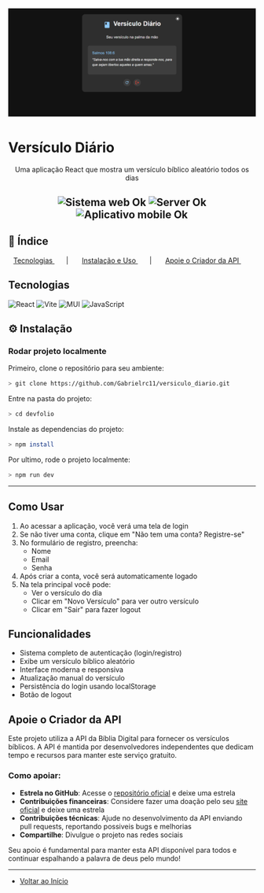 <h1 align="center">
    <a href="https://laravelcollective.com/tools/banner">
        <img alt="Banner" title="#Banner" style="object-fit: cover;" src="./public/Background.png"  />
    </a>
</h1>

# Versículo Diário

<p align="center"> Uma aplicação React que mostra um versículo bíblico aleatório todos os dias </p>

<h2 align="center">
  <img src="https://img.shields.io/badge/web%3F-ok-blue?style=for-the-badge" alt="Sistema web Ok" />
  <img src="https://img.shields.io/badge/server%3F-ok-blue?style=for-the-badge" alt="Server Ok" />
  <img src="https://img.shields.io/badge/Mobile-OK-blue?style=for-the-badge" alt="Aplicativo mobile Ok" />
</h2>

## 📌 Índice
<p align="center">         
  <a href="#tecnologias">Tecnologias </a> &nbsp; &nbsp; &nbsp; | &nbsp; &nbsp; &nbsp;        
  <a href="#instalação"> Instalação e Uso </a> &nbsp; &nbsp; &nbsp; | &nbsp; &nbsp; &nbsp;
  <a href="#apoie-o-criador-da-api"> Apoie o Criador da API </a> &nbsp; &nbsp; &nbsp;
</p>          

## Tecnologias                                

![React](https://img.shields.io/badge/React-20232A?style=for-the-badge&logo=react&logoColor=61DAFB)
![Vite](https://img.shields.io/badge/vite-%23646CFF.svg?style=for-the-badge&logo=vite&logoColor=white)
![MUI](https://img.shields.io/badge/MUI-%230081CB.svg?style=for-the-badge&logo=mui&logoColor=white)
![JavaScript](https://img.shields.io/badge/javascript-%23323330.svg?style=for-the-badge&logo=javascript&logoColor=%23F7DF1E)

## ⚙ Instalação   

### Rodar projeto localmente

Primeiro, clone o repositório para seu ambiente:

```bash
> git clone https://github.com/Gabrielrc11/versiculo_diario.git
```

Entre na pasta do projeto:

```bash
> cd devfolio
```

Instale as dependencias do projeto:

```bash
> npm install
```

Por ultimo, rode o projeto localmente:

```bash
> npm run dev
```

-------------        

## Como Usar

1. Ao acessar a aplicação, você verá uma tela de login
2. Se não tiver uma conta, clique em "Não tem uma conta? Registre-se"
3. No formulário de registro, preencha:
   - Nome
   - Email
   - Senha
4. Após criar a conta, você será automaticamente logado
5. Na tela principal você pode:
   - Ver o versículo do dia
   - Clicar em "Novo Versículo" para ver outro versículo
   - Clicar em "Sair" para fazer logout

## Funcionalidades

- Sistema completo de autenticação (login/registro)
- Exibe um versículo bíblico aleatório
- Interface moderna e responsiva
- Atualização manual do versículo
- Persistência do login usando localStorage
- Botão de logout

## Apoie o Criador da API

Este projeto utiliza a API da Bíblia Digital para fornecer os versículos bíblicos. A API é mantida por desenvolvedores independentes que dedicam tempo e recursos para manter este serviço gratuito.

### Como apoiar:

- **Estrela no GitHub**: Acesse o [repositório oficial](https://github.com/marciovsena/bibleapi) e deixe uma estrela
- **Contribuições financeiras**: Considere fazer uma doação pelo seu [site oficial](https://www.abibliadigital.com.br/) e deixe uma estrela
- **Contribuições técnicas**: Ajude no desenvolvimento da API enviando pull requests, reportando possiveis bugs e melhorias
- **Compartilhe**: Divulgue o projeto nas redes sociais

Seu apoio é fundamental para manter esta API disponível para todos e continuar espalhando a palavra de deus pelo mundo!

---------------------------------

- [Voltar ao Início](#index)